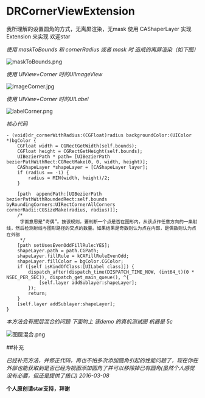 # DRCornerViewExtension
我所理解的设置圆角的方式，无离屏渲染，无mask 使用 CAShaperLayer 实现
Extension 来实现 欢迎star  


*使用 maskToBounds 和 cornerRadius 或者 mask 时 造成的离屏渲染（如下图）*

![maskToBounds.png](https://ooo.0o0.ooo/2016/03/07/56dd3a7c15eb7.png)

*使用 UIView+Corner 时的UIImageView*

![imageCorner.jpg](https://ooo.0o0.ooo/2016/03/07/56dd3a04bdf1a.jpg)

*使用 UIView+Corner 时的UILabel*

![labelCorner.png](https://ooo.0o0.ooo/2016/03/07/56dd3b70742d2.png)


*核心代码*

```
- (void)dr_cornerWithRadius:(CGFloat)radius backgroundColor:(UIColor *)bgColor {
    CGFloat width = CGRectGetWidth(self.bounds);
    CGFloat height = CGRectGetHeight(self.bounds);
    UIBezierPath * path= [UIBezierPath bezierPathWithRect:CGRectMake(0, 0, width, height)];
    CAShapeLayer *shapeLayer = [CAShapeLayer layer];
    if (radius == -1) {
        radius = MIN(width, height)/2;
    }
    
    [path  appendPath:[UIBezierPath bezierPathWithRoundedRect:self.bounds byRoundingCorners:UIRectCornerAllCorners cornerRadii:CGSizeMake(radius, radius)]];
    /*
     字面意思是“奇偶”。按该规则，要判断一个点是否在图形内，从该点作任意方向的一条射线，然后检测射线与图形路径的交点的数量。如果结果是奇数则认为点在内部，是偶数则认为点在外部
     */
    [path setUsesEvenOddFillRule:YES];
    shapeLayer.path = path.CGPath;
    shapeLayer.fillRule = kCAFillRuleEvenOdd;
    shapeLayer.fillColor = bgColor.CGColor;
    if ([self isKindOfClass:[UILabel class]]) {
        dispatch_after(dispatch_time(DISPATCH_TIME_NOW, (int64_t)(0 * NSEC_PER_SEC)), dispatch_get_main_queue(), ^{
            [self.layer addSublayer:shapeLayer];
        });
        return;
    }
    [self.layer addSublayer:shapeLayer];
}

```

*本方法会有图层混合的问题 下面附上 该demo 的真机测试图 机器是 5c*

![图层混合.png](https://ooo.0o0.ooo/2016/03/07/56dd780deb8b6.png)

##补充

*已经补充方法，并修正代码，再也不怕多次添加圆角引起的性能问题了，现在你在外部也能获取到是否已经为视图添加圆角了并可以移除掉已有圆角(虽然个人感觉没有必要，但还是提供了接口) 2016-03-08*


**个人原创请star支持，拜谢**
